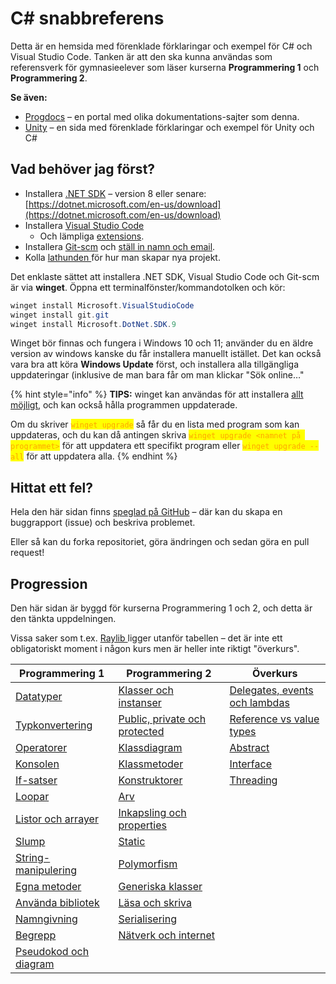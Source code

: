 # C# snabbreferens

Detta är en hemsida med förenklade förklaringar och exempel för C# och Visual Studio Code. Tanken är att den ska kunna användas som referensverk för gymnasieelever som läser kurserna **Programmering 1** och **Programmering 2**.

**Se även:**

* [Progdocs](https://app.gitbook.com/o/z5sgNMMcAnOUt1fqvUGW/s/t567cGmgFsbOXYO6QFYM/) – en portal med olika dokumentations-sajter som denna.
* [Unity](https://app.gitbook.com/o/z5sgNMMcAnOUt1fqvUGW/s/-MJTeBJlEweD3YcPwKkg/) – en sida med förenklade förklaringar och exempel för Unity och C#

## Vad behöver jag först?

* Installera [.NET SDK](mjukvara/dotnet-sdk.md) – version 8 eller senare: [https://dotnet.microsoft.com/en-us/download](https://dotnet.microsoft.com/en-us/download)
* Installera [Visual Studio Code](mjukvara/visual-studio-code/)
  * Och lämpliga [extensions](mjukvara/visual-studio-code/extensions.md).
* Installera [Git-scm](mjukvara/git-and-github/) och [ställ in namn och email](mjukvara/git-and-github/#foersta-gangen-efter-ny-git-installation).
* Kolla [lathunden ](lathund-skapa-projekt.md)för hur man skapar nya projekt.

Det enklaste sättet att installera .NET SDK, Visual Studio Code och Git-scm är via **winget**. Öppna ett terminalfönster/kommandotolken och kör:

```powershell
winget install Microsoft.VisualStudioCode
winget install git.git
winget install Microsoft.DotNet.SDK.9
```

Winget bör finnas och fungera i Windows 10 och 11; använder du en äldre version av windows kanske du får installera manuellt istället. Det kan också vara bra att köra **Windows Update** först, och installera alla tillgängliga uppdateringar (inklusive de man bara får om man klickar "Sök online…"

{% hint style="info" %}
**TIPS:** winget kan användas för att installera [allt möjligt](https://winget.run/), och kan också hålla programmen uppdaterade.

Om du skriver <mark style="color:orange;">`winget upgrade`</mark> så får du en lista med program som kan uppdateras, och du kan då antingen skriva <mark style="color:orange;">`winget upgrade <namnet på programmet>`</mark> för att uppdatera ett specifikt program eller <mark style="color:orange;">`winget upgrade --all`</mark> för att uppdatera alla.
{% endhint %}

## Hittat ett fel?

Hela den här sidan finns [speglad på GitHub](https://github.com/krank/csharp-ref) – där kan du skapa en buggrapport (issue) och beskriva problemet.

Eller så kan du forka repositoriet, göra ändringen och sedan göra en pull request!

## Progression

Den här sidan är byggd för kurserna Programmering 1 och 2, och detta är den tänkta uppdelningen.

Vissa saker som t.ex. [Raylib ](annat/raylib/)ligger utanför tabellen – det är inte ett obligatoriskt moment i någon kurs men är heller inte riktigt "överkurs".

| Programmering 1                                                 | Programmering 2                                                                                | Överkurs                                                               |
| --------------------------------------------------------------- | ---------------------------------------------------------------------------------------------- | ---------------------------------------------------------------------- |
| [Datatyper](grundlaeggande/datatyper/)                          | [Klasser och instanser](klasser-och-objektorientering/klasser-och-instanser.md)                | [Delegates, events och lambdas](grundlaeggande/delegates.md)           |
| [Typkonvertering](grundlaeggande/typkonvertering.md)            | [Public, private och protected](klasser-och-objektorientering/public-private-och-protected.md) | [Reference vs value types](grundlaeggande/reference-vs-value-types.md) |
| [Operatorer](grundlaeggande/operatorer.md)                      | [Klassdiagram](klasser-och-objektorientering/klassdiagram.md)                                  | [Abstract](klasser-och-objektorientering/abstract.md)                  |
| [Konsolen](grundlaeggande/konsollen-console.md)                 | [Klassmetoder](klasser-och-objektorientering/klassmetoder.md)                                  | [Interface](klasser-och-objektorientering/interface.md)                |
| [If-satser](grundlaeggande/if-satser.md)                        | [Konstruktorer](klasser-och-objektorientering/kontruktorer.md)                                 | [Threading](annat/threading/)                                          |
| [Loopar](grundlaeggande/loopar.md)                              | [Arv](klasser-och-objektorientering/arv.md)                                                    |                                                                        |
| [Listor och arrayer](grundlaeggande/listor-och-arrayer.md)      | [Inkapsling och properties](klasser-och-objektorientering/inkapsling-och-properties.md)        |                                                                        |
| [Slump](grundlaeggande/slump.md)                                | [Static](klasser-och-objektorientering/static.md)                                              |                                                                        |
| [String-manipulering](grundlaeggande/string-manipulering.md)    | [Polymorfism](klasser-och-objektorientering/polymorfism/)                                      |                                                                        |
| [Egna metoder](grundlaeggande/egna-metoder.md)                  | [Generiska klasser](klasser-och-objektorientering/generiska-klasser.md)                        |                                                                        |
| [Använda bibliotek](grundlaeggande/anvaenda-bibliotek-using.md) | [Läsa och skriva](filhantering/laesa-och-skriva.md)                                            |                                                                        |
| [Namngivning](grundlaeggande/namngivning.md)                    | [Serialisering](filhantering/serialisering/)                                                   |                                                                        |
| [Begrepp](grundlaeggande/begrepp.md)                            | [Nätverk och internet](annat/naetverk-och-internet/)                                           |                                                                        |
| [Pseudokod och diagram](annat/pseudokod-och-diagram.md)         |                                                                                                |                                                                        |
